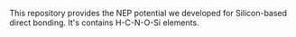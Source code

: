 This repository provides the NEP potential we developed for Silicon-based direct bonding. It's contains H-C-N-O-Si elements. 

